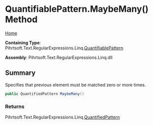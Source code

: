 # QuantifiablePattern\.MaybeMany\(\) Method

[Home](../../../../../../README.md)

**Containing Type**: Pihrtsoft\.Text\.RegularExpressions\.Linq\.[QuantifiablePattern](../README.md)

**Assembly**: Pihrtsoft\.Text\.RegularExpressions\.Linq\.dll

## Summary

Specifies that previous element must be matched zero or more times\.

```csharp
public QuantifiedPattern MaybeMany()
```

### Returns

Pihrtsoft\.Text\.RegularExpressions\.Linq\.[QuantifiedPattern](../../QuantifiedPattern/README.md)

